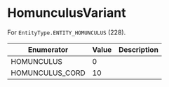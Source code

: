 # HomunculusVariant

For `EntityType.ENTITY_HOMUNCULUS` (228). 

| Enumerator | Value | Description |
| - | - | - |
| HOMUNCULUS | 0 |  |
| HOMUNCULUS_CORD | 10 |  |
